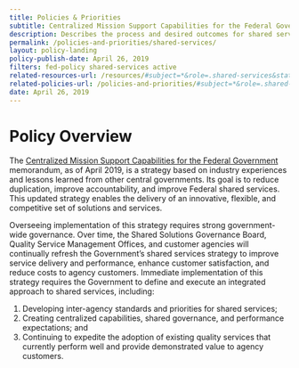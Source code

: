 ```yaml
---
title: Policies & Priorities
subtitle: Centralized Mission Support Capabilities for the Federal Government
description: Describes the process and desired outcomes for shared services.
permalink: /policies-and-priorities/shared-services/
layout: policy-landing
policy-publish-date: April 26, 2019
filters: fed-policy shared-services active
related-resources-url: /resources/#subject=*&role=.shared-services&status=*
related-policies-url: /policies-and-priorities/#subject=*&role=.shared-services&status=*
date: April 26, 2019
---
```

# Policy Overview #
The [Centralized Mission Support Capabilities for the Federal Government](https://www.whitehouse.gov/wp-content/uploads/2019/04/M-19-16.pdf) memorandum, as of April 2019, is a strategy based on industry experiences and lessons learned from other central governments. Its goal is to reduce duplication, improve accountability, and improve Federal shared services. This updated strategy enables the delivery of an innovative, flexible, and competitive set of solutions and services.

Overseeing implementation of this strategy requires strong government-wide governance. Over time, the Shared Solutions Governance Board, Quality Service Management Offices, and customer agencies will continually refresh the Government’s shared services strategy to improve service delivery and performance, enhance customer satisfaction, and reduce costs to agency customers. Immediate implementation of this strategy requires the Government to define and execute an integrated approach to shared services, including:

1. Developing inter-agency standards and priorities for shared services;
2. Creating centralized capabilities, shared governance, and performance expectations; and
3. Continuing to expedite the adoption of existing quality services that currently perform
well and provide demonstrated value to agency customers.
&nbsp;
